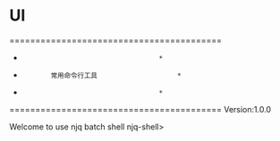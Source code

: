 # UI
=========================================
*										*                                       
*			 常用命令行工具				    *		                         
*										*                                        
=========================================
Version:1.0.0

Welcome to use njq batch shell
njq-shell>
```